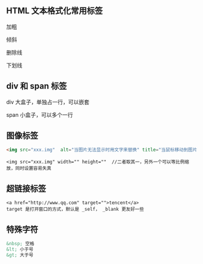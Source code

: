 ## HTML 文本格式化常用标签

加粗

倾斜

删除线

下划线

## div 和 span 标签

div 大盒子，单独占一行，可以嵌套

span 小盒子，可以多个一行



## 图像标签

```html
<img src="xxx.img"  alt="当图片无法显示时用文字来替换" title="当鼠标移动到图片上提示文字"  />
```

```
<img src="xxx.img" width="" height=""  //二者取其一，另外一个可以等比例缩放，同时设置容易失真
```



## 超链接标签

```
<a href="http://www.qq.com" target="">tencent</a>
target 是打开窗口的方式，默认是 _self， _blank 更友好一些
```



## 特殊字符

```html
&nbsp; 空格
&lt; 小于号
&gt; 大于号
```

